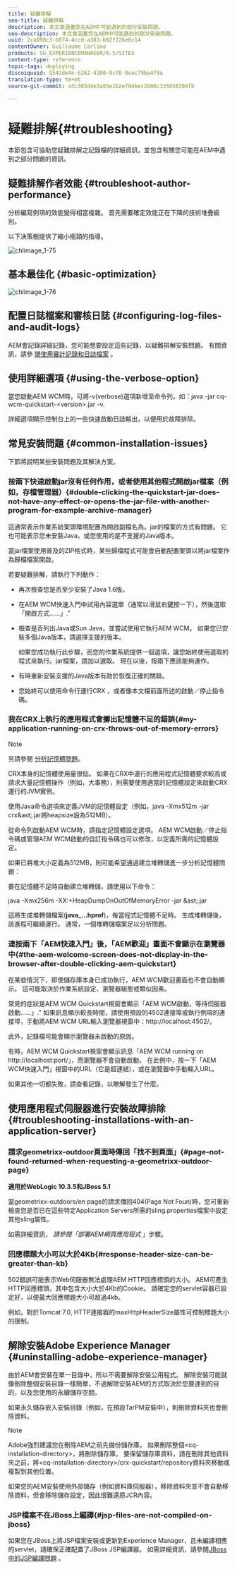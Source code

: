 ```yaml
---
title: 疑難排解
seo-title: 疑難排解
description: 本文章涵蓋您在AEM中可能遇到的部分安裝問題。
seo-description: 本文章涵蓋您在AEM中可能遇到的部分安裝問題。
uuid: 2ca898c3-b074-4ccd-a383-b92f226e6c14
contentOwner: Guillaume Carlino
products: SG_EXPERIENCEMANAGER/6.5/SITES
content-type: reference
topic-tags: deploying
discoiquuid: 5542de4e-6262-4300-9cf8-0eac79ba4f9a
translation-type: tm+mt
source-git-commit: a3c303d4e3a85e1b2e794bec2006c335056309fb

---
```



# 疑難排解{#troubleshooting}

本節包含可協助您疑難排解之記錄檔的詳細資訊，並包含有關您可能在AEM中遇到之部分問題的資訊。

## 疑難排解作者效能 {#troubleshoot-author-performance}

分析編寫例項的效能變得相當複雜。 首先需要確定效能正在下降的技術堆疊級別。

以下決策樹提供了縮小瓶頸的指導。

![chlimage_1-75](assets/chlimage_1-75.png)

## 基本最佳化 {#basic-optimization}

![chlimage_1-76](assets/chlimage_1-76.png)

## 配置日誌檔案和審核日誌 {#configuring-log-files-and-audit-logs}

AEM會記錄詳細記錄，您可能想要設定這些記錄，以疑難排解安裝問題。 有關資訊，請參 [閱使用審計記錄和日誌檔案](/help/sites-deploying/monitoring-and-maintaining.md#working-with-audit-records-and-log-files) 。

## 使用詳細選項 {#using-the-verbose-option}

當您啟動AEM WCM時，可將-v(verbose)選項新增至命令列，如：java -jar cq-wcm-quickstart-&lt;version>.jar -v.

詳細選項顯示控制台上的一些快速啟動日誌輸出，以便用於故障排除。

## 常見安裝問題 {#common-installation-issues}

下節將說明某些安裝問題及其解決方案。

### **按兩下快速啟動jar沒有任何作用，或者使用其他程式開啟jar檔案（例如，存檔管理器）{#double-clicking-the-quickstart-jar-does-not-have-any-effect-or-opens-the-jar-file-with-another-program-for-example-archive-manager}**

這通常表示作業系統案頭環境配置為開啟副檔名為。jar的檔案的方式有問題。 它也可能表示您未安裝Java，或您使用的是不支援的Java版本。

當jar檔案使用普及的ZIP格式時，某些歸檔程式可能會自動配置案頭以將jar檔案作為歸檔檔案開啟。

若要疑難排解，請執行下列動作：

* 再次檢查您是否至少安裝了Java 1.6版。
* 在AEM WCM快速入門中試用內容選單（通常以滑鼠右鍵按一下），然後選取「開啟方式……」.&quot;
* 檢查是否列出Java或Sun Java，並嘗試使用它執行AEM WCM。 如果您已安裝多個Java版本，請選擇支援的版本。

   如果您成功執行此步驟，而您的作業系統提供一個選項，讓您始終使用選取的程式來執行。jar檔案，請加以選取。 現在以後，按兩下應該能夠運作。

* 有時重新安裝支援的Java版本有助於恢復正確的關聯。
* 您始終可以使用命令行運行CRX ，或者像本文檔前面所述的啟動／停止指令碼。

### **我在CRX上執行的應用程式會擲出記憶體不足的錯誤{#my-application-running-on-crx-throws-out-of-memory-errors}**

>[!NOTE]
>
>另請參閱 [分析記憶體問題](https://helpx.adobe.com/experience-manager/kb/AnalyzeMemoryProblems.html)。


CRX本身的記憶體使用量很低。 如果在CRX中運行的應用程式記憶體要求較高或請求大量記憶體操作（例如，大事務），則需要使用適當的記憶體設定來啟動CRX運行的JVM實例。

使用Java命令選項來定義JVM的記憶體設定（例如，java -Xmx512m -jar crx&amp;ast;.jar將heapsize設為512MB）。

從命令列啟動AEM WCM時，請指定記憶體設定選項。 AEM WCM啟動／停止指令碼或管理AEM WCM啟動的自訂指令碼也可以修改，以定義所需的記憶體設定。

如果已將堆大小定義為512MB，則可能希望通過建立堆轉儲進一步分析記憶體問題：

要在記憶體不足時自動建立堆轉儲，請使用以下命令：

java -Xmx256m -XX:+HeapDumpOnOutOfMemoryError -jar &amp;ast;.jar

這將生成堆轉儲檔案(**java_...hprof**)，每當程式記憶體不足時。 生成堆轉儲後，該進程可繼續運行。 通常，一個堆轉儲檔案足以分析問題。

### **連按兩下「AEM快速入門」後，「AEM歡迎」畫面不會顯示在瀏覽器中{#the-aem-welcome-screen-does-not-display-in-the-browser-after-double-clicking-aem-quickstart}**

在某些情況下，即使儲存庫本身已成功執行，AEM WCM歡迎畫面也不會自動顯示。 這可能取決於作業系統設定、瀏覽器組態或類似因素。

常見的症狀是AEM WCM Quickstart視窗會顯示「AEM WCM啟動，等待伺服器啟動……」.&quot; 如果訊息顯示較長時間，請使用預設的4502連接埠或執行例項的連接埠，手動將AEM WCM URL輸入瀏覽器視窗中：http://localhost:4502/。

此外，記錄檔可能會顯示瀏覽器未啟動的原因。

有時，AEM WCM Quickstart視窗會顯示訊息「AEM WCM running on http://localhost:port/」，而瀏覽器不會自動啟動。 在此例中，按一下「AEM WCM快速入門」視窗中的URL（它是超連結），或在瀏覽器中手動輸入URL。

如果其他一切都失敗，請查看記錄，以瞭解發生了什麼。

## 使用應用程式伺服器進行安裝故障排除 {#troubleshooting-installations-with-an-application-server}

### **請求geometrixx-outdoor頁面時傳回「找不到頁面」{#page-not-found-returned-when-requesting-a-geometrixx-outdoor-page}**

**適用於WebLogic 10.3.5和JBoss 5.1**

當geometrixx-outdoors/en page的請求傳回404(Page Not Foun)時，您可重新檢查您是否已在這些特定Application Servers所需的sling.properties檔案中設定其他sling屬性。

如需詳細資訊， *請參閱「部署AEM網頁應用程式* 」步驟。

### **回應標題大小可以大於4Kb{#response-header-size-can-be-greater-than-kb}**

502錯誤可能表示Web伺服器無法處理AEM HTTP回應標頭的大小。 AEM可產生HTTP回應標頭，其中包含大小大於4Kb的Cookie。 請確定您的servlet容器已設定好，以便最大回應標題大小可超過4kb。

例如，對於Tomcat 7.0, [](https://tomcat.apache.org/tomcat-7.0-doc/config/http.html) HTTP連接器的maxHttpHeaderSize屬性可控制標題大小的限制。

## 解除安裝Adobe Experience Manager {#uninstalling-adobe-experience-manager}

由於AEM會安裝在單一目錄中，所以不需要解除安裝公用程式。 解除安裝可能就像刪除整個安裝目錄一樣簡單，不過解除安裝AEM的方式取決於您要達到的目的，以及您使用的永續儲存空間。

如果永久儲存嵌入安裝目錄（例如，在預設TarPM安裝中），則刪除資料夾也會刪除資料。

>[!NOTE]
>
>Adobe強烈建議您在刪除AEM之前先備份儲存庫。 如果刪除整個&lt;cq-installation-directory>，將刪除儲存庫。 要保留儲存庫資料，請在刪除其他資料夾之前，將&lt;cq-installation-directory>/crx-quickstart/repository資料夾移動或複製到其他位置。

如果您的AEM安裝使用外部儲存（例如資料庫伺服器），移除資料夾並不會自動移除資料，但會移除儲存設定，因此很難還原JCR內容。

### **JSP檔案不在JBoss上編譯{#jsp-files-are-not-compiled-on-jboss}**

如果您在JBoss上將JSP檔案安裝或更新到Experience Manager，且未編譯相應的servlet，請確保正確配置了JBoss JSP編譯器。 如需詳細資訊，請參閱[JBoss中的JSP編譯問題](https://helpx.adobe.com/experience-manager/kb/jsps-dont-compile-jboss.html) 。
